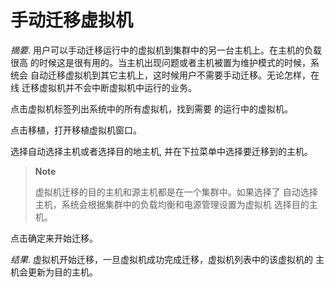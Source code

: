 # 手动迁移虚拟机

*摘要*.
用户可以手动迁移运行中的虚拟机到集群中的另一台主机上。在主机的负载很高
的时候这是很有用的。当主机出现问题或者主机被置为维护模式的时候，系统会
自动迁移虚拟机到其它主机上，这时候用户不需要手动迁移。无论怎样，在线
迁移虚拟机并不会中断虚拟机中运行的业务。

点击虚拟机标签列出系统中的所有虚拟机，找到需要 的运行中的虚拟机。

点击移植，打开移植虚拟机窗口。

选择自动选择主机或者选择目的地主机, 并在下拉菜单中选择要迁移到的主机。

> **Note**
>
> 虚拟机迁移的目的主机和源主机都是在一个集群中。如果选择了
> 自动选择主机，系统会根据集群中的负载均衡和电源管理设置为虚拟机
> 选择目的主机。

点击确定来开始迁移。

*结果*.
虚拟机开始迁移，一旦虚拟机成功完成迁移，虚拟机列表中的该虚拟机的
主机会更新为目的主机。
